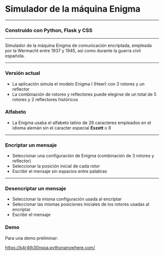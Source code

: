 # Simulador de la máquina Enigma  

---

### Construído con Python, Flask y CSS

---

Simulador de la máquina Enigma de comunicación encriptada, empleada por la Wermacht entre 1937 y 1945, 
así como durante la guerra civil española. 

---

### Versión actual 
- La aplicación simula el modelo Enigma I (Heer) con 3 rotores y un reflector
- La combinación de rotores y reflectores puede elegirse de un total de 5 rotores y 2 reflectores históricos 

### Alfabeto

- La Enigma usaba el alfabeto latino de 26 caracteres empleados en el idioma alemán sin el caracter especial **Eszett** o ß 

---

### Encriptar un mensaje

- Seleccionar una configuración de Enigma (combinación de 3 rotores y reflector)
- Seleccionar la posición inicial de cada rotor
- Escribir el mensaje sin espacios entre palabras

---

### Desencriptar un mensaje

- Seleccionar la misma configuración usada al encriptar
- Seleccionar las mismas posiciones iniciales de los rotores usadas al encriptar
- Escribir el mensaje 

### Demo
Para una demo preliminar: 

https://b4r4th30nspa.pythonanywhere.com/

